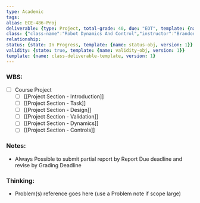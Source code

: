 ```yaml
---
type: Academic
tags: 
alias: ECE-486-Proj
deliverable: {type: Project, total-grade: 40, due: "EOT", template: {name: aggregate-deliverable-obj, version: 1}}
class: {"class-name":"Robot Dynamics And Control","instructor":"Brandon J. DeHart","medium":"In-Person","start-date":"2023-05-08","university":"University of Waterloo","class-alias":"ECE-486","template":{"name":"class-uni-obj","version":1}}
relationship: 
status: {state: In Progress, template: {name: status-obj, version: 1}}
validity: {state: true, template: {name: validity-obj, version: 1}}
template: {name: class-deliverable-template, version: 1}
---
```


### WBS: 

- [ ] Course Project
	- [ ] [[Project Section - Introduction]]
	- [ ] [[Project Section - Task]]
	- [ ] [[Project Section - Design]]
	- [ ] [[Project Section - Validation]]
	- [ ] [[Project Section - Dynamics]]
	- [ ] [[Project Section - Controls]]

### Notes:

- Always Possible to submit partial report by Report Due deadline and revise by Grading Deadline

### Thinking:

- Problem(s) reference goes here (use a Problem note if scope large)